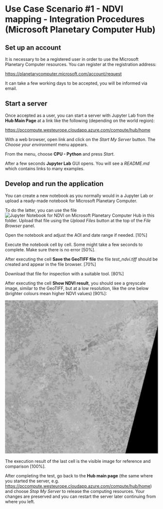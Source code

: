 # Use Case Scenario #1 - NDVI mapping - Integration Procedures (Microsoft Planetary Computer Hub)

## Set up an account

It is necessary to be a registered user in order to use the Microsoft Planetary Computer resources. You can register at the registration address:

https://planetarycomputer.microsoft.com/account/request

It can take a few working days to be accepted, you will be informed via email.


## Start a server

Once accepted as a user, you can start a server with Jupyter Lab from the **Hub Main Page** at a link like the following (depending on the world region):

https://pccompute.westeurope.cloudapp.azure.com/compute/hub/home

With a web browser, open link and click on the *Start My Server* button. The *Choose your environment* menu appears.

From the menu, choose **CPU - Python** and press *Start*.

After a few seconds **Jupyter Lab** GUI opens. You will see a *README.md* which contains links to many examples.


## Develop and run the application

You can create a new notebook as you normally would in a Jupyter Lab or upload a ready-made notebook for Microsoft Planetary Computer.

To do the latter, you can use the file ![Jupyter Notebook for NDVI on Microsoft Planetary Computer Hub](ndvi_planetary.ipynb) in this folder. Upload that file using the *Upload Files* button at the top of the *File Browser* panel.

Open the notebook and adjust the AOI and date range if needed. [10%]

Execute the notebook cell by cell. Some might take a few seconds to complete. Make sure there is no error [50%].

After executing the cell **Save the GeoTIFF file** the file *test_ndvi.tiff* should be created and appear in the file browser. [70%]

Download that file for inspection with a suitable tool. [80%]

After executing the cell **Show NDVI result**, you should see a greyscale image, similar to the GeoTIFF, but at a low resolution, like the one below (brighter colours mean higher NDVI values) [90%]:

![NDVI on Microsoft Planetary Computer Hub](ndvi_planetary.png)

The execution result of the last cell is the visible image for reference and comparison [100%].

After completing the test, go back to the **Hub main page** (the same where you started the server, e.g. https://pccompute.westeurope.cloudapp.azure.com/compute/hub/home) and choose *Stop My Server* to release the computing resources. Your changes are preserved and you can restart the server later continuing from where you left.

